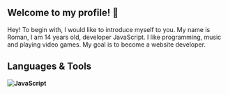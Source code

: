 ## Welcome to my profile! 👋
<a> Hey! To begin with, I would like to introduce myself to you. My name is Roman, I am 14 years old, developer JavaScript. I like programming, music and playing video games. My goal is to become a website developer. </a>
## Languages & Tools
**![JavaScript](https://shields.io/badge/-JavaScript-ecb22f?style=flat-square&logo=javascript&logoColor=ffffff)**
